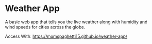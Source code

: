 # Weather App
A basic web app that tells you the live weather along with humidity and wind speeds for cities across the globe.

Access With:
https://momspaghetti15.github.io/weather-app/
